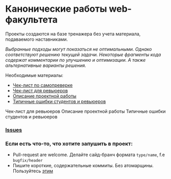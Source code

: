 # Канонические работы web-факультета

Проекты создаются на базе тренажера без учета материала, подаваемого наставниками.

*Выбранные подходы могут показаться не оптимальными. Однако соответствуют решению текущей задачи.
Некоторые фрагменты кода содержат комментарии по улучшению и оптимизации. А также альтернативные варианты решения.*

Необходимые материалы:

- [Чек-лист по самопреверке](https://code.s3.yandex.net/web-developer/checklists/new-program/checklist-10/index.html)
- [Чек-лист для ревьюеров](https://www.notion.so/praktikum/10-079aaa69a0c5489d8192060e575a05eb)
- [Описание проектной работы](https://www.notion.so/praktikum/10-6-876bfd7855264d44bf97751abc955ce7)
- [Типичные ошибки студентов и ревьюеров](https://www.notion.so/praktikum/0d920db646a14f1abcf7a174e9a2835c)


Чек-лист для ревьюеров
Описание проектной работы
Типичные ошибки студентов и ревьюеров

### [Issues](https://gitlab.com/pcr-web/web_canonicals_ru/-/issues)

### Если есть что-то, что хотите запушить в проект:
* Pull-request are welcome. Делайте сайд-бранч формата `type/name`, f.e `bugfix/header`
* Пишите короткие, содержательные коммиты. Без атомарщины. Пользуйтесь [этим](https://www.conventionalcommits.org/ru/v1.0.0-beta.4/)
